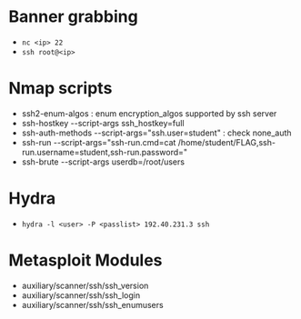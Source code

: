 # Banner grabbing

- `nc <ip> 22`
- `ssh root@<ip>`

# Nmap scripts

- ssh2-enum-algos : enum encryption_algos supported by ssh server
- ssh-hostkey --script-args ssh_hostkey=full
- ssh-auth-methods --script-args="ssh.user=student" : check none_auth
- ssh-run --script-args="ssh-run.cmd=cat /home/student/FLAG,ssh-run.username=student,ssh-run.password="
- ssh-brute --script-args userdb=/root/users

# Hydra

- `hydra -l <user> -P <passlist> 192.40.231.3 ssh`

# Metasploit Modules

- auxiliary/scanner/ssh/ssh_version
- auxiliary/scanner/ssh/ssh_login
- auxiliary/scanner/ssh/ssh_enumusers